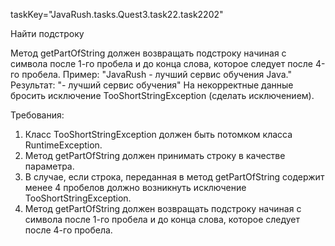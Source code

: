 taskKey="JavaRush.tasks.Quest3.task22.task2202"

Найти подстроку

Метод getPartOfString должен возвращать подстроку начиная с символа после 1-го пробела и до конца слова,
которое следует после 4-го пробела.
Пример: "JavaRush - лучший сервис обучения Java."
Результат: "- лучший сервис обучения"
На некорректные данные бросить исключение TooShortStringException (сделать исключением).


Требования:
1.	Класс TooShortStringException должен быть потомком класса RuntimeException.
2.	Метод getPartOfString должен принимать строку в качестве параметра.
3.	В случае, если строка, переданная в метод getPartOfString содержит менее 4 пробелов должно возникнуть исключение TooShortStringException.
4.	Метод getPartOfString должен возвращать подстроку начиная с символа после 1-го пробела и до конца слова, которое следует после 4-го пробела.


